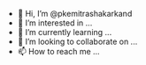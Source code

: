 - 👋 Hi, I’m @pkemitrashakarkand
- 👀 I’m interested in ...
- 🌱 I’m currently learning ...
- 💞️ I’m looking to collaborate on ...
- 📫 How to reach me ...

<!---
pkemitrashakarkand/pkemitrashakarkand is a ✨ special ✨ repository because its `README.md` (this file) appears on your GitHub profile.
You can click the Preview link to take a look at your changes.
--->
